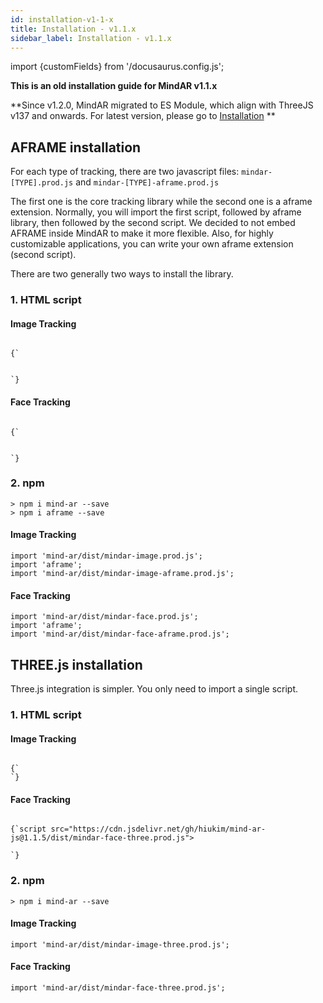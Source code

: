 ```yaml
---
id: installation-v1-1-x
title: Installation - v1.1.x
sidebar_label: Installation - v1.1.x
---
```


import {customFields} from '/docusaurus.config.js';

**This is an old installation guide for MindAR v1.1.x**

**Since v1.2.0, MindAR migrated to ES Module, which align with ThreeJS v137 and onwards. For latest version, please go to [Installation](./installation)
**

## AFRAME installation

For each type of tracking, there are two javascript files: `mindar-[TYPE].prod.js` and `mindar-[TYPE]-aframe.prod.js`

The first one is the core tracking library while the second one is a aframe extension. Normally, you will import the first script, followed by aframe library, then followed by the second script. We decided to not embed AFRAME inside MindAR to make it more flexible. Also, for highly customizable applications, you can write your own aframe extension (second script).

There are two generally two ways to install the library.


### 1. HTML script


#### Image Tracking

<code>
{`<script src="https://cdn.jsdelivr.net/npm/mind-ar@1.1.5/dist/mindar-image.prod.js"></script>
<script src="https://aframe.io/releases/1.2.0/aframe.min.js"></script>
<script src="https://cdn.jsdelivr.net/npm/mind-ar@1.1.5/dist/mindar-image-aframe.prod.js"></script>
`}
</code>

#### Face Tracking

<code>
{`<script src="https://cdn.jsdelivr.net/npm/mind-ar@1.1.5/dist/mindar-face.prod.js"></script>
<script src="https://aframe.io/releases/1.2.0/aframe.min.js"></script>
<script src="https://cdn.jsdelivr.net/npm/mind-ar@1.1.5/dist/mindar-face-aframe.prod.js"></script>
`}
</code>

### 2. npm  

```
> npm i mind-ar --save
> npm i aframe --save
```

#### Image Tracking

```
import 'mind-ar/dist/mindar-image.prod.js';
import 'aframe';
import 'mind-ar/dist/mindar-image-aframe.prod.js';
```

#### Face Tracking
```
import 'mind-ar/dist/mindar-face.prod.js';
import 'aframe';
import 'mind-ar/dist/mindar-face-aframe.prod.js';
```

## THREE.js installation

Three.js integration is simpler. You only need to import a single script. 

### 1. HTML script

#### Image Tracking

<code>
{`<script src="https://cdn.jsdelivr.net/npm/mind-ar@1.1.5/dist/mindar-image-three.prod.js"></script>
`}
</code>

#### Face Tracking

<code>
{`script src="https://cdn.jsdelivr.net/gh/hiukim/mind-ar-js@1.1.5/dist/mindar-face-three.prod.js"></script>
<script src="https://cdn.jsdelivr.net/npm/mind-ar@1.1.5/dist/mindar-face-three.prod.js"></script>
`}
</code>

### 2. npm  

```
> npm i mind-ar --save
```

#### Image Tracking

```
import 'mind-ar/dist/mindar-image-three.prod.js';
```

#### Face Tracking
```
import 'mind-ar/dist/mindar-face-three.prod.js';
```

